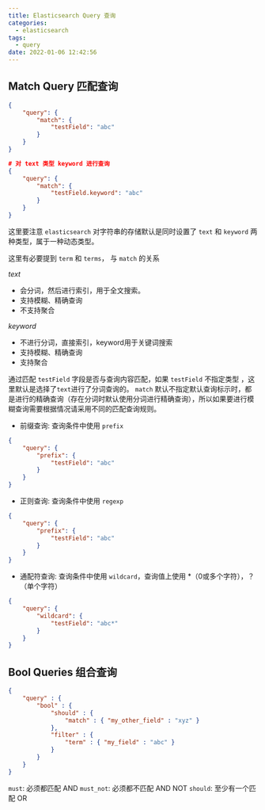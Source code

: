 ```yaml
---
title: Elasticsearch Query 查询
categories:
  - elasticsearch
tags:
  - query
date: 2022-01-06 12:42:56
---
```



## Match Query 匹配查询

```json
{
    "query": {
        "match": {
            "testField": "abc"
        }
    }
}

# 对 text 类型 keyword 进行查询
{
    "query": {
        "match": {
            "testField.keyword": "abc"
        }
    }
}
```
这里要注意 `elasticsearch` 对字符串的存储默认是同时设置了 `text` 和 `keyword` 两种类型，属于一种动态类型。

这里有必要提到 `term` 和 `terms`， 与 `match` 的关系

*text*
* 会分词，然后进行索引，用于全文搜索。
* 支持模糊、精确查询
* 不支持聚合

*keyword*
* 不进行分词，直接索引，keyword用于关键词搜索
* 支持模糊、精确查询
* 支持聚合

通过匹配 `testField` 字段是否与查询内容匹配，如果 `testField` 不指定类型 ，这里默认是选择了`text`进行了分词查询的。
`match` 默认不指定默认查询标示时，都是进行的精确查询（存在分词时默认使用分词进行精确查询），所以如果要进行模糊查询需要根据情况请采用不同的匹配查询规则。

* 前缀查询: 查询条件中使用 `prefix`

```json
{
    "query": {
        "prefix": {
            "testField": "abc"
        }
    }
}
```
* 正则查询: 查询条件中使用 `regexp`

```json
{
    "query": {
        "prefix": {
            "testField": "abc"
        }
    }
}
```
* 通配符查询: 查询条件中使用 `wildcard`，查询值上使用 *（0或多个字符），？（单个字符）

```json
{
    "query": {
        "wildcard": {
            "testField": "abc*"
        }
    }
}
```



## Bool Queries 组合查询

```json
{
    "query" : {
        "bool" : {
            "should" : {
                "match" : { "my_other_field" : "xyz" }
            },
            "filter" : {
                "term" : { "my_field" : "abc" }
            }
        }
    }
}
```

`must`: 必须都匹配 AND
`must_not`: 必须都不匹配 AND NOT
`should`: 至少有一个匹配 OR
